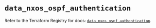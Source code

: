 # `data_nxos_ospf_authentication`

Refer to the Terraform Registry for docs: [`data_nxos_ospf_authentication`](https://registry.terraform.io/providers/ciscodevnet/nxos/0.5.10/docs/data-sources/ospf_authentication).
